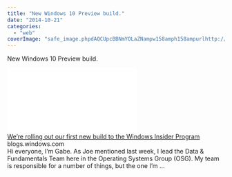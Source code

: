 ```yaml
---
title: "New Windows 10 Preview build."
date: "2014-10-21"
categories: 
  - "web"
coverImage: "safe_image.phpdAQCUpcBBNmYOLaZNampw158amph158ampurlhttp://az648995.vo_.msecnd.net/win/2014/10/Ring1-1024x357.png"
---
```


New Windows 10 Preview build.  
  
[![](images/safe_image.php?d=AQCUpcBBNmYOLaZN&w=158&h=158&url=http%3A%2F%2Faz648995.vo.msecnd.net%2Fwin%2F2014%2F10%2FRing1-1024x357.png)](http://l.facebook.com/l.php?u=http%3A%2F%2Fblogs.windows.com%2Fbloggingwindows%2F2014%2F10%2F21%2Fwere-rolling-out-our-first-new-build-to-the-windows-insider-program%2F%23.VEbbfzW8QUQ.facebook&h=OAQFKUqPC&s=1)  
[We’re rolling out our first new build to the Windows Insider Program](http://l.facebook.com/l.php?u=http%3A%2F%2Fblogs.windows.com%2Fbloggingwindows%2F2014%2F10%2F21%2Fwere-rolling-out-our-first-new-build-to-the-windows-insider-program%2F%23.VEbbfzW8QUQ.facebook&h=tAQE56W8u&s=1)  
blogs.windows.com  
Hi everyone, I’m Gabe. As Joe mentioned last week, I lead the Data & Fundamentals Team here in the Operating Systems Group (OSG). My team is responsible for a number of things, but the one I’m ...
